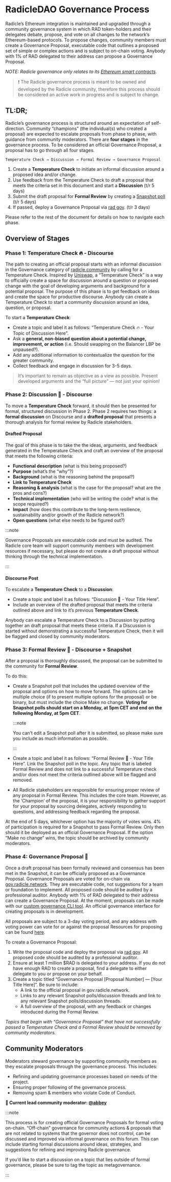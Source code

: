 # RadicleDAO Governance Process

Radicle’s Ethereum integration is maintained and upgraded through a community governance system in which RAD
token-holders and their delegates debate, propose, and vote on all changes to the network’s Ethereum-based protocols. To
propose changes, community members must create a Governance Proposal, executable code that outlines a proposed set of
simple or complex actions and is subject to on-chain voting. Anybody with 1% of RAD delegated to their address can
propose a Governance Proposal.

_NOTE: Radicle governance only relates to its [Ethereum smart
contracts](https://radicle.xyz/blog/integrating-with-ethereum.html)._

> :exclamation: The Radicle governance process is meant to be owned and developed by the Radicle community, therefore
> this process should be considered an active work in progress and is subject to change.

## TL:DR;

Radicle’s governance process is structured around an expectation of self-direction. Community “champions” (the
individual(s) who created a proposal) are expected to escalate proposals from phase to phase, with guidance from
community moderators. There are **four stages** in the governance process. To be considered an official Governance
Proposal, a proposal has to go through all four stages.

```
Temperature Check → Discussion → Formal Review → Governance Proposal
```

1. Create a **Temperature Check** to initiate an informal discussion around a proposed idea and/or change.
2. Use feedback from the Temperature Check to draft a proposal that meets the criteria set in this document and start a
   **Discussion** (t/r 5 days)
3. Submit the draft proposal for **Formal Review** by creating a [Snapshot poll](https://snapshot.page/#/gov.radicle.eth)
   (t/r 5 days)
4. If passed, deploy a Governance Proposal via [rad gov](https://github.com/radicle-dev/radgov). (t/r 3 days)

Please refer to the rest of the document for details on how to navigate each phase.

## Overview of Stages

### Phase 1: Temperature Check :fire: - Discourse

The path to creating an official proposal starts with an informal discussion in the Governance category of
[radicle.community](http://radicle.community/) by calling for a Temperature Check. Inspired by
[Uniswap](https://gov.uniswap.org/), a “Temperature Check” is a way to officially create a space for discussion around a
question or proposed change with the goal of developing arguments and background for a potential proposal. The purpose
of this phase is to get feedback on ideas and create the space for productive discourse. Anybody can create a
Temperature Check to start a community discussion around an idea, question, or proposal.

To start a **Temperature Check**:

- Create a topic and label it as follows: “Temperature Check :fire: - Your Topic of Discussion Here”.
- Ask a **general, non-biased question about a potential change, improvement, or action** (i.e. Should swapping on the Balancer LBP be unpaused?).
- Add any additional information to contextualize the question for the greater community.
- Collect feedback and engage in discussion for 3-5 days.

> It’s important to remain as objective as a view as possible. Present developed arguments and the “full picture” — not
> just your opinion!

### Phase 2: Discussion :seedling: - Discourse

To move a **Temperature Check** forward, it should then be presented for formal, structured discussion in Phase 2. Phase
2 requires two things: a **formal discussion** on Discourse and a **drafted proposal** that presents a thorough analysis
for formal review by Radicle stakeholders.

#### Drafted Proposal

The goal of this phase is to take the the ideas, arguments, and feedback generated in the Temperature Check and craft an
overview of the proposal that meets the following criteria:

- **Functional description** (what is this being proposed?)
- **Purpose** (what’s the “why”?)
- **Background** (what is the reasoning behind the proposal?)
- **Link to Temperature Check**
- **Reasoning & analysis** (what is the case for the proposal? what are the pros and cons?)
- **Technical implementation** (who will be writing the code? what is the scope required?)
- **Impact** (how does this contribute to the long-term resilience, sustainability and/or growth of the Radicle network?)
- **Open questions** (what else needs to be figured out?)

:::note

Governance Proposals are executable code and must be audited. The Radicle core team will support community members with
development resources if necessary, but please do not create a draft proposal without thinking through the technical
implementation.

:::

#### Discourse Post

To escalate a **Temperature Check** to a **Discussion**:

- Create a topic and label it as follows: “Discussion :seedling: - Your Title Here”.
- Include an overview of the drafted proposal that meets the criteria outlined above and link to it’s previous
  **Temperature Check**.

Anybody can escalate a Temperature Check to a Discussion by putting together an draft proposal that meets these
criteria. If a Discussion is started without demonstrating a successful Temperature Check, then it will be flagged and
closed by community moderators.

### Phase 3: Formal Review :herb: - Discourse + Snapshot

After a proposal is thoroughly discussed, the proposal can be submitted to the community for **Formal Review**.

To do this:

- Create a Snapshot poll that includes the updated overview of the proposal and options on how to move forward. The
  options can be multiple choice (if to present multiple options for the proposal) or be binary, but must include the
  choice Make no change. **Voting for Snapshot polls should start on a Monday, at 5pm CET and end on the following
  Monday, at 5pm CET**.

  :::note

  You can’t edit a Snapshot poll after it is submitted, so please make sure you include as much information as possible.

  :::

- Create a topic and label it as follows: “Formal Review :herb: - Your Title Here”. Link the Snapshot poll in the topic. Any topic that is labeled Formal Review and does not link to a successful Temperature check and/or does not meet the criteria outlined above will be flagged and removed.
- All Radicle stakeholders are responsible for ensuring proper review of any proposal in Formal Review. This includes the core team. However, as the ‘Champion’ of the proposal, it is your responsibility to gather support for your proposal by sourcing delegates, actively responding to questions, and addressing feedback regarding the proposal.

At the end of 5 days, whichever option has the majority of votes wins. 4% of participation is required for a Snapshot to pass Formal Review. Only then should it be deployed as an official Governance Proposal. If the option “Make no change” wins, the topic should be archived by community moderators.

### Phase 4: Governance Proposal :sunflower:

Once a draft proposal has been formally reviewed and consensus has been met in the Snapshot, it can be officially
proposed as a Governance Proposal. Governance Proposals are voted for on-chain via
[gov.radicle.network](https://gov.radicle.network/#/delegates/radicle). They are executable code, not suggestions for a
team or foundation to implement. All proposed code should be audited by a professional auditor. Anybody with 1% of RAD
delegated to their address can create a Governance Proposal. At the moment, proposals can be made with our [custom
governance CLI tool](https://github.com/radicle-dev/radgov). An official governance interface for creating proposals is
in development.

All proposals are subject to a 3-day voting period, and any address with voting power can vote for or against the
proposal Resources for proposing can be found [here](https://compound.finance/docs/governance#propose).

To create a Governance Proposal:

1. Write the proposal code and deploy the proposal via [rad gov](https://github.com/radicle-dev/radgov). All proposed
   code should be audited by a professional auditor.
2. Ensure at least 1 million $RAD is delegated to your address. If you do not have enough RAD to create a proposal, find
   a delegate to either delegate to you or propose on your behalf.
3. Create a topic titled “Governance Proposal [Proposal Number] — [Your Title Here]”. Be sure to include:
   - A link to the official proposal in gov.radicle.network.
   - Links to any relevant Snapshot polls/discussion threads and link to any relevant Snapshot polls/discussion threads.
   - A full overview of the proposal, with any feedback or changes introduced during the Formal Review.

*Topics that begin with “Governance Proposal” that have not successfully passed a Temperature Check and a Formal Review
should be removed by community moderators.*

## Community Moderators

Moderators steward governance by supporting community members as they escalate proposals through the governance process. This includes:

- Refining and updating governance processes based on needs of the project.
- Ensuring proper following of the governance process.
- Removing spam & members who violate Code of Conduct.

**:seedling: Current lead community moderator: [@abbey](https://radicle.community/u/abbey)**

:::note

This process is for creating official Governance Proposals for formal voting on-chain. “Off-chain” governance for
community actions & proposals that are not related to systems that the governor does not control, can be discussed and
improved via informal governance on this forum. This can include starting formal discussions around ideas, strategies,
and suggestions for refining and improving Radicle governance.

If you’d like to start a discussion on a topic that lies outside of formal governance, please be sure to tag the topic
as metagovernance.

:::
